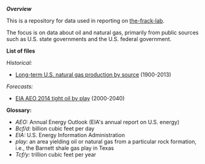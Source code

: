 ***Overview***

This is a repository for data used in reporting on [the-frack-lab](http://beaconreader.com/projects/the-frack-lab).

The focus is on data about oil and natural gas, primarily from public sources such as U.S. state governments and the U.S. federal government.


**List of files**

*Historical:*
* [Long-term U.S. natural gas production by source](https://github.com/the-frack-lab/data/blob/master/natural-gas/US-long-term/data.csv) (1900-2013)

*Forecasts:*
* [EIA AEO 2014 tight oil by play](https://github.com/the-frack-lab/data/blob/master/oil/EIA/AEO_2014_tight_oil.csv) (2000-2040)

**Glossary:**
* *AEO:* Annual Energy Outlook (EIA's annual report on U.S. energy)
* *Bcf/d:* billion cubic feet per day
* *EIA:* U.S. Energy Information Administration
* *play:* an area yielding oil or natural gas from a particular rock formation, i.e., the Barnett shale gas play in Texas
* *Tcf/y:* trillion cubic feet per year
